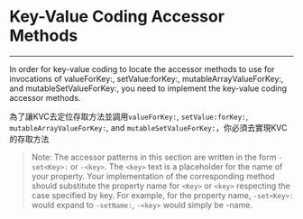 # Key-Value Coding Accessor Methods
---

In order for key-value coding to locate the accessor methods to use for invocations of valueForKey:, setValue:forKey:, mutableArrayValueForKey:, and mutableSetValueForKey:, you need to implement the key-value coding accessor methods.

為了讓KVC去定位存取方法並調用`valueForKey:`, `setValue:forKey:`, `mutableArrayValueForKey:`, and `mutableSetValueForKey:`，你必須去實現KVC的存取方法

> Note: The accessor patterns in this section are written in the form `-set<Key>:` or `-<key>`. The `<key>` text is a placeholder for the name of your property. Your implementation of the corresponding method should substitute the property name for `<Key>` or `<key>` respecting the case specified by key. For example, for the property name, `-set<Key>:` would expand to `-setName:`, `-<key>` would simply be -name.
